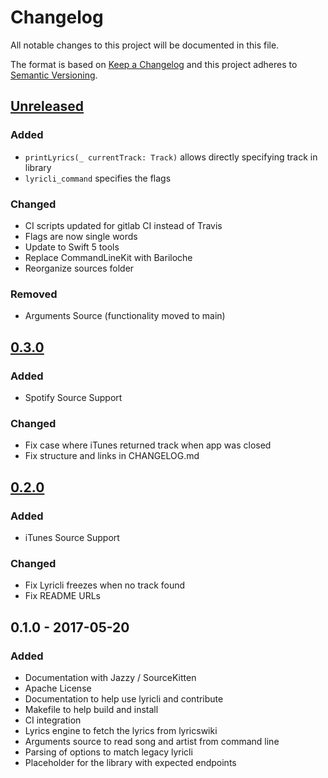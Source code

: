 # Changelog
All notable changes to this project will be documented in this file.

The format is based on [Keep a Changelog](http://keepachangelog.com/)
and this project adheres to [Semantic Versioning](http://semver.org/).

## [Unreleased]
### Added
- `printLyrics(_ currentTrack: Track)` allows directly specifying
  track in library
- `lyricli_command` specifies the flags

### Changed
- CI scripts updated for gitlab CI instead of Travis
- Flags are now single words
- Update to Swift 5 tools
- Replace CommandLineKit with Bariloche
- Reorganize sources folder

### Removed
- Arguments Source (functionality moved to main)

## [0.3.0]
### Added
- Spotify Source Support

### Changed
- Fix case where iTunes returned track when app was closed
- Fix structure and links in CHANGELOG.md

## [0.2.0]
### Added
- iTunes Source Support

### Changed
- Fix Lyricli freezes when no track found
- Fix README URLs

## 0.1.0 - 2017-05-20
### Added
- Documentation with Jazzy / SourceKitten
- Apache License
- Documentation to help use lyricli and contribute
- Makefile to help build and install
- CI integration
- Lyrics engine to fetch the lyrics from lyricswiki
- Arguments source to read song and artist from command line
- Parsing of options to match legacy lyricli
- Placeholder for the library with expected endpoints

[0.3.0]: https://github.com/lyricli-app/lyricli/compare/0.2.0...0.3.0
[0.2.0]: https://github.com/lyricli-app/lyricli/compare/0.1.0...0.2.0
[Unreleased]: https://github.com/lyricli-app/lyricli/compare/master...develop
